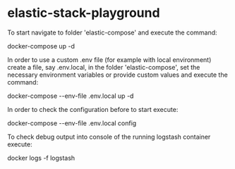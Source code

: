 # elastic-stack-playground

To start navigate to folder 'elastic-compose' and execute the command:

docker-compose up -d

In order to use a custom .env file (for example with local environment) create a file, say .env.local, in the folder 'elastic-compose', set the necessary environment variables or provide custom values and execute the command:

docker-compose --env-file .env.local up -d

In order to check the configuration before to start execute:

docker-compose --env-file .env.local config

To check debug output into console of the running logstash container execute:

docker logs -f logstash
